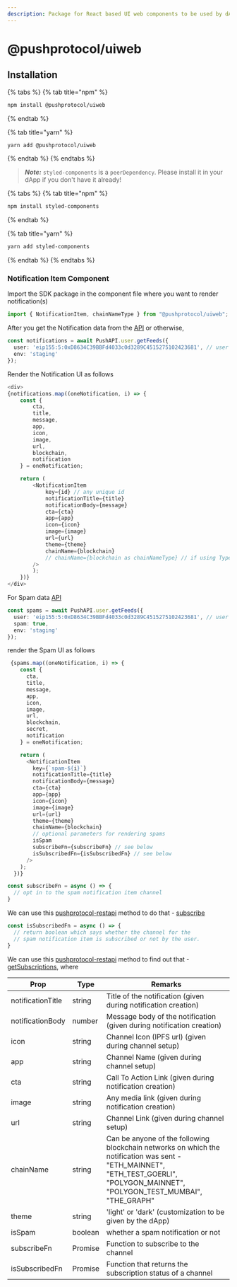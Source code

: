 ```yaml
---
description: Package for React based UI web components to be used by dApp.
---
```


# @pushprotocol/uiweb

## Installation

{% tabs %}
{% tab title="npm" %}
```bash
npm install @pushprotocol/uiweb
```
{% endtab %}

{% tab title="yarn" %}
```bash
yarn add @pushprotocol/uiweb
```
{% endtab %}
{% endtabs %}

> _**Note:**_ `styled-components` is a `peerDependency`. Please install it in your dApp if you don't have it already!

{% tabs %}
{% tab title="npm" %}
```bash
npm install styled-components
```
{% endtab %}

{% tab title="yarn" %}
```bash
yarn add styled-components
```
{% endtab %}
{% endtabs %}

### Notification Item Component

Import the SDK package in the component file where you want to render notification(s)

```typescript
import { NotificationItem, chainNameType } from "@pushprotocol/uiweb";
```

After you get the Notification data from the [API](https://app.gitbook.com/o/-MCJn6rNLQKVOk-aCimu/s/pQzrIQwtTyxis5s10tsE/\~/changes/OfIXJ2KYkdQs4ZwCZcMo/developer-tooling/epns-sdk/sdk-packages/epnsproject-sdk-restapi) or otherwise,

```typescript
const notifications = await PushAPI.user.getFeeds({
  user: 'eip155:5:0xD8634C39BBFd4033c0d3289C4515275102423681', // user address in CAIP
  env: 'staging'
});
```

Render the Notification UI as follows

```typescript
<div>
{notifications.map((oneNotification, i) => {
    const { 
        cta,
        title,
        message,
        app,
        icon,
        image,
        url,
        blockchain,
        notification
    } = oneNotification;

    return (
        <NotificationItem
            key={id} // any unique id
            notificationTitle={title}
            notificationBody={message}
            cta={cta}
            app={app}
            icon={icon}
            image={image}
            url={url}
            theme={theme}
            chainName={blockchain}
            // chainName={blockchain as chainNameType} // if using Typescript
        />
        );
    })}
</div>
```

For Spam data [API](https://github.com/ethereum-push-notification-service/push-sdk/blob/main/packages/restapi/README.md#fetching-user-spam-notifications)

```typescript
const spams = await PushAPI.user.getFeeds({
  user: 'eip155:5:0xD8634C39BBFd4033c0d3289C4515275102423681', // user address in CAIP
  spam: true,
  env: 'staging'
});
```

render the Spam UI as follows

```typescript
 {spams.map((oneNotification, i) => {
    const { 
      cta,
      title,
      message,
      app,
      icon,
      image,
      url,
      blockchain,
      secret,
      notification
    } = oneNotification;

    return (
      <NotificationItem
        key={`spam-${i}`}
        notificationTitle={title}
        notificationBody={message}
        cta={cta}
        app={app}
        icon={icon}
        image={image}
        url={url}
        theme={theme}
        chainName={blockchain}
        // optional parameters for rendering spams
        isSpam
        subscribeFn={subscribeFn} // see below
        isSubscribedFn={isSubscribedFn} // see below
      />
    );
  })}
```

```typescript
const subscribeFn = async () => {
  // opt in to the spam notification item channel
}
```

We can use this [pushprotocol-restapi](../pushprotocol-restapi/ "mention") method to do that - [subscribe](https://github.com/ethereum-push-notification-service/push-sdk/blob/main/packages/restapi/README.md#opt-in-to-a-channel)

```typescript
const isSubscribedFn = async () => {
  // return boolean which says whether the channel for the 
  // spam notification item is subscribed or not by the user.
}
```

We can use this [pushprotocol-restapi](../pushprotocol-restapi/ "mention") method to find out that - [getSubscriptions](https://github.com/ethereum-push-notification-service/push-sdk/blob/main/packages/restapi/README.md#fetching-user-subscriptions), where

| Prop              | Type    | Remarks                                                                                                                                                                                |
| ----------------- | ------- | -------------------------------------------------------------------------------------------------------------------------------------------------------------------------------------- |
| notificationTitle | string  | Title of the notification (given during notification creation)                                                                                                                         |
| notificationBody  | number  | Message body of the notification (given during notification creation)                                                                                                                  |
| icon              | string  | Channel Icon (IPFS url) (given during channel setup)                                                                                                                                   |
| app               | string  | Channel Name (given during channel setup)                                                                                                                                              |
| cta               | string  | Call To Action Link (given during notification creation)                                                                                                                               |
| image             | string  | Any media link (given during notification creation)                                                                                                                                    |
| url               | string  | Channel Link (given during channel setup)                                                                                                                                              |
| chainName         | string  | Can be anyone of the following blockchain networks on which the notification was sent - "ETH\_MAINNET", "ETH\_TEST\_GOERLI", "POLYGON\_MAINNET", "POLYGON\_TEST\_MUMBAI", "THE\_GRAPH" |
| theme             | string  | 'light' or 'dark' (customization to be given by the dApp)                                                                                                                              |
| isSpam            | boolean | whether a spam notification or not                                                                                                                                                     |
| subscribeFn       | Promise | Function to subscribe to the channel                                                                                                                                                   |
| isSubscribedFn    | Promise | Function that returns the subscription status of a channel                                                                                                                             |
